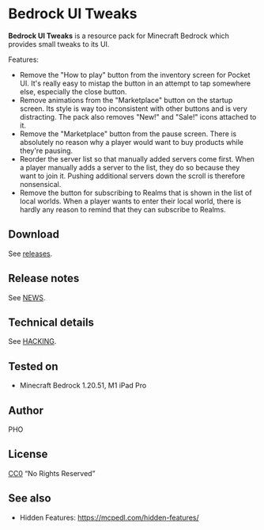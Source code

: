 # Bedrock UI Tweaks

**Bedrock UI Tweaks** is a resource pack for Minecraft Bedrock which
  provides small tweaks to its UI.

Features:

* Remove the "How to play" button from the inventory screen for Pocket
  UI. It's really easy to mistap the button in an attempt to tap
  somewhere else, especially the close button.
* Remove animations from the "Marketplace" button on the startup
  screen. Its style is way too inconsistent with other buttons and is
  very distracting. The pack also removes "New!" and "Sale!"  icons
  attached to it.
* Remove the "Marketplace" button from the pause screen. There is
  absolutely no reason why a player would want to buy products while
  they're pausing.
* Reorder the server list so that manually added servers come first. When a
  player manually adds a server to the list, they do so because they want
  to join it. Pushing additional servers down the scroll is therefore
  nonsensical.
* Remove the button for subscribing to Realms that is shown in the list of
  local worlds. When a player wants to enter their local world, there is
  hardly any reason to remind that they can subscribe to Realms.

## Download

See [releases](https://github.com/depressed-pho/bedrock-ui-tweaks/releases).

## Release notes

See [NEWS](NEWS.md).

## Technical details

See [HACKING](HACKING.md).

## Tested on

* Minecraft Bedrock 1.20.51, M1 iPad Pro

## Author

PHO

## License

[CC0](https://creativecommons.org/share-your-work/public-domain/cc0/)
“No Rights Reserved”

## See also

* Hidden Features: https://mcpedl.com/hidden-features/
